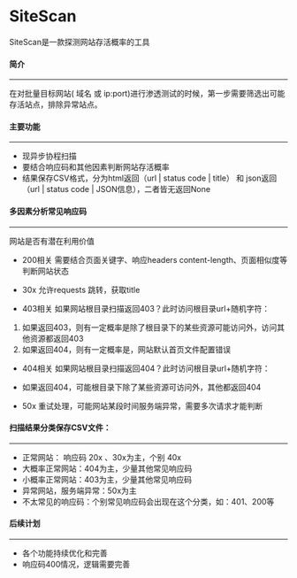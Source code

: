 # SiteScan
SiteScan是一款探测网站存活概率的工具


#### 简介
* * *
在对批量目标网站( 域名 或 ip:port)进行渗透测试的时候，第一步需要筛选出可能存活站点，排除异常站点。

#### 主要功能
* * *
- 现异步协程扫描
- 要结合响应码和其他因素判断网站存活概率
- 结果保存CSV格式，分为html返回（url  |  status code | title） 和 json返回 （url  |  status code | JSON信息），二者皆无返回None



#### 多因素分析常见响应码
* * *
网站是否有潜在利用价值
- 200相关
需要结合页面关键字、响应headers content-length、页面相似度等判断网站状态

- 30x
允许requests 跳转，获取title

- 403相关
如果网站根目录扫描返回403？此时访问根目录url+随机字符：
1. 如果返回403，则有一定概率是除了根目录下的某些资源可能访问外，访问其他资源都返回403
2. 如果返回404，则有一定概率是，网站默认首页文件配置错误

- 404相关
如果网站根目录扫描返回404？此时访问根目录url+随机字符：
- 如果返回404，可能根目录下除了某些资源可访问外，其他都返回404

- 50x
重试处理，可能网站某段时间服务端异常，需要多次请求才能判断



#### 扫描结果分类保存CSV文件：
* * *
- 正常网站： 响应码 20x  、30x为主，个别 40x
- 大概率正常网站：404为主，少量其他常见响应码
- 小概率正常网站：403为主，少量其他常见响应码
- 异常网站，服务端异常：50x为主 
- 不太常见的响应码：个别常见响应码会出现在这个分类，如：401、200等

#### 后续计划
* * *
- 各个功能持续优化和完善
- 响应码400情况，逻辑需要完善
